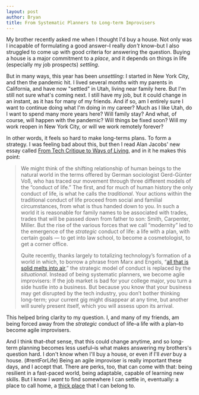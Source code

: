 ```yaml
---
layout: post
author: Bryan
title: From Systematic Planners to Long-term Improvisers
---
```

My brother recently asked me when I thought I'd buy a house. Not only was I incapable of formulating a good answer–I really _don't_ know–but I also struggled to come up with good criteria for answering the question. Buying a house is a major commitment to a _place_, and it depends on things in life (especially my job prospects) _settling_.

But in many ways, this year has been _unsettling_: I started in New York City, and then the pandemic hit. I lived several months with my parents in California, and have now "settled" in Utah, living near family here. But I'm still not sure what's coming next. I still have my job, but it could change in an instant, as it has for many of my friends. And if so, am I entirely sure I want to continue doing what I'm doing in my career? Much as I like Utah, do I want to spend many more years here? Will family stay? And what, of course, will happen with the pandemic? Will things be fixed soon? Will my work reopen in New York City, or will we work remotely forever?

In other words, it feels so hard to make long-terms plans. To form a strategy. I was feeling bad about this, but then I read Alan Jacobs' new essay called [From Tech Critique to Ways of Living](https://www.thenewatlantis.com/publications/from-tech-critique-to-ways-of-living), and in it he makes this point:

> We might think of the shifting relationship of human beings to the natural world in the terms offered by German sociologist Gerd-Günter Voß, who has traced our movement through three different models of the “conduct of life.” The first, and for much of human history the only conduct of life, is what he calls the _traditional_. Your actions within the traditional conduct of life proceed from social and familial circumstances, from what is thus handed down to you. In such a world it is reasonable for family names to be associated with trades, trades that will be passed down from father to son: Smith, Carpenter, Miller. But the rise of the various forces that we call “modernity” led to the emergence of the _strategic_ conduct of life: a life with a plan, with certain goals — to get into law school, to become a cosmetologist, to get a corner office.
>
> Quite recently, thanks largely to totalizing technology’s formation of a world in which, to borrow a phrase from Marx and Engels, “[all that is solid melts into air](https://www.marxists.org/archive/marx/works/1848/communist-manifesto/ch01.htm),” the strategic model of conduct is replaced by the _situational_. Instead of being systematic planners, we become agile improvisers: If the job market is bad for your college major, you turn a side hustle into a business. But because you know that your business may get disrupted by the tech industry, you don’t bother thinking long-term; your current gig might disappear at any time, but another will surely present itself, which you will assess upon its arrival.

This helped bring clarity to my question. I, and many of my friends, am being forced away from the _strategic_ conduct of life–a life with a plan–to become agile improvisers.

And I think that–_that_ sense, that this could change anytime, and so long-term planning becomes less useful–is what makes answering my brothers's question hard. I don't know when I'll buy a house, or even if I'll _ever_ buy a house. (#rentForLife) Being an agile improviser is really important these days, and I accept that. There are perks, too, that can come with that: being resilient in a fast-paced world, being adaptable, capable of learning new skills. But I know I _want_ to find somewhere I can settle in, eventually: a place to call home, a [thick place](http://www.dkolb.org/sprawlingplaces/generalo/complexi/thickver.html) that I can belong to.